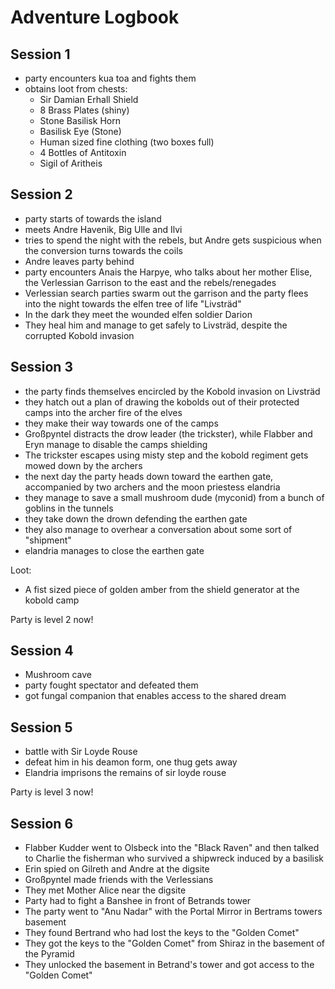 # Adventure Logbook

## Session 1

* party encounters kua toa and fights them
* obtains loot from chests: 
    * Sir Damian Erhall Shield
    * 8 Brass Plates (shiny)
    * Stone Basilisk Horn
    * Basilisk Eye (Stone)
    * Human sized fine clothing (two boxes full)
    * 4 Bottles of Antitoxin
    * Sigil of Aritheis

## Session 2

* party starts of towards the island
* meets Andre Havenik, Big Ulle and Ilvi 
* tries to spend the night with the rebels, but Andre gets suspicious when the conversion turns towards the coils
* Andre leaves party behind
* party encounters Anais the Harpye, who talks about her mother Elise, the Verlessian Garrison to the east and the rebels/renegades
* Verlessian search parties swarm out the garrison and the party flees into the night towards the elfen tree of life "Livsträd"
* In the dark they meet the wounded elfen soldier Darion
* They heal him and manage to get safely to Livsträd, despite the corrupted Kobold invasion

## Session 3

* the party finds themselves encircled by the Kobold invasion on Livsträd
* they hatch out a plan of drawing the kobolds out of their protected camps into the archer fire of the elves
* they make their way towards one of the camps
* Großpyntel distracts the drow leader (the trickster), while Flabber and Eryn manage to disable the camps shielding
* The trickster escapes using misty step and the kobold regiment gets mowed down by the archers
* the next day the party heads down toward the earthen gate, accompanied by two archers and the moon priestess elandria
* they manage to save a small mushroom dude (myconid) from a bunch of goblins in the tunnels
* they take down the drown defending the earthen gate
* they also manage to overhear a conversation about some sort of "shipment"
* elandria manages to close the earthen gate

Loot:
* A fist sized piece of golden amber from the shield generator at the kobold camp

Party is level 2 now!

## Session 4

* Mushroom cave
* party fought spectator and defeated them
* got fungal companion that enables access to the shared dream

## Session 5

* battle with Sir Loyde Rouse
* defeat him in his deamon form, one thug gets away
* Elandria imprisons the remains of sir loyde rouse

Party is level 3 now!

## Session 6

* Flabber Kudder went to Olsbeck into the "Black Raven" and then talked to Charlie the fisherman who survived a shipwreck induced by a basilisk
* Erin spied on Gilreth and Andre at the digsite
* Großpyntel made friends with the Verlessians
* They met Mother Alice near the digsite 
* Party had to fight a Banshee in front of Betrands tower
* The party went to "Anu Nadar" with the Portal Mirror in Bertrams towers basement
* They found Bertrand who had lost the keys to the "Golden Comet"
* They got the keys to the "Golden Comet" from Shiraz in the basement of the Pyramid
* They unlocked the basement in Betrand's tower and got access to the "Golden Comet"